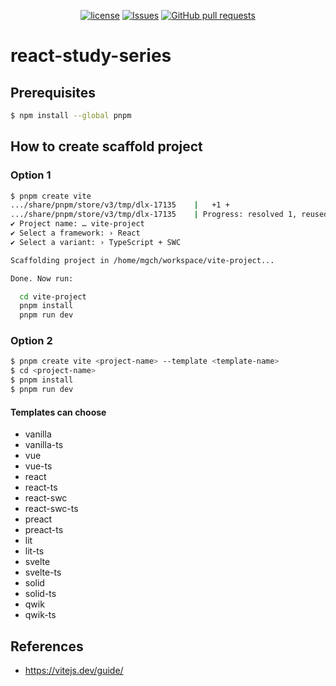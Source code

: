<p align="center">
  <a href="https://github.com/mingyuchoo/react-study-series/blob/main/LICENSE"><img alt="license" src="https://img.shields.io/github/license/mingyuchoo/react-study-series"/></a>
  <a href="https://github.com/mingyuchoo/react-study-series/issues"><img alt="Issues" src="https://img.shields.io/github/issues/mingyuchoo/react-study-series?color=appveyor" /></a>
  <a href="https://github.com/mingyuchoo/react-study-series/pulls"><img alt="GitHub pull requests" src="https://img.shields.io/github/issues-pr/mingyuchoo/react-study-series?color=appveyor" /></a>
</p>

# react-study-series

## Prerequisites

```bash
$ npm install --global pnpm
```

## How to create scaffold project

### Option 1
```bash
$ pnpm create vite
.../share/pnpm/store/v3/tmp/dlx-17135    |   +1 +
.../share/pnpm/store/v3/tmp/dlx-17135    | Progress: resolved 1, reused 0, downloaded 1, added 1, done
✔ Project name: … vite-project
✔ Select a framework: › React
✔ Select a variant: › TypeScript + SWC

Scaffolding project in /home/mgch/workspace/vite-project...

Done. Now run:

  cd vite-project
  pnpm install
  pnpm run dev
```

### Option 2

```bash
$ pnpm create vite <project-name> --template <template-name>
$ cd <project-name>
$ pnpm install
$ pnpm run dev
```

#### Templates can choose

- vanilla
- vanilla-ts
- vue
- vue-ts
- react
- react-ts
- react-swc
- react-swc-ts
- preact
- preact-ts
- lit
- lit-ts
- svelte
- svelte-ts
- solid
- solid-ts
- qwik
- qwik-ts

## References

- <https://vitejs.dev/guide/>


